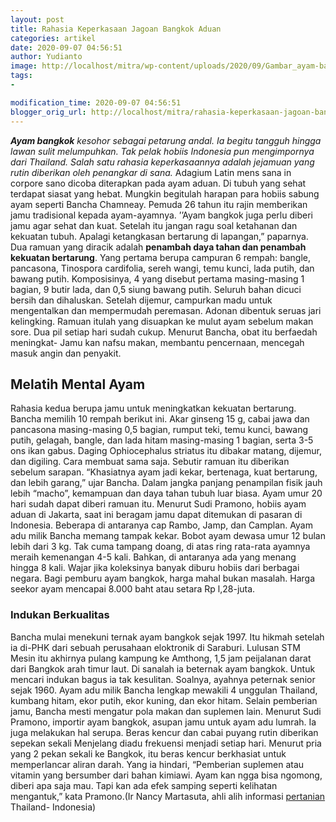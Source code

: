 ```yaml
---
layout: post
title: Rahasia Keperkasaan Jagoan Bangkok Aduan
categories: artikel
date: 2020-09-07 04:56:51
author: Yudianto
image: http://localhost/mitra/wp-content/uploads/2020/09/Gambar_ayam-bangkok-aduan_1280x768.jpg
tags:
- 

modification_time: 2020-09-07 04:56:51
blogger_orig_url: http://localhost/mitra/rahasia-keperkasaan-jagoan-bangkok.html
---
```


<em><strong>Ayam bangkok</strong> kesohor sebagai petarung andal. Ia begitu tangguh hingga lawan sulit melumpuhkan. Tak pelak hobiis Indonesia pun mengimpornya dari Thailand. Salah satu rahasia keperkasaannya adalah jejamuan yang rutin diberikan oleh penangkar di sana.</em>
Adagium Latin mens sana in corpore sano dicoba diterapkan pada ayam aduan. Di tubuh yang sehat terdapat siasat yang hebat. Mungkin begitulah harapan para hobiis sabung ayam seperti Bancha Chamneay. Pemuda 26 tahun itu rajin memberikan jamu tradisional kepada ayam-ayamnya. ’’Ayam bangkok juga perlu diberi jamu agar sehat dan kuat. Setelah itu jangan ragu soal ketahanan dan kekuatan tubuh. Apalagi ketangkasan bertarung di lapangan,” paparnya.
Dua ramuan yang diracik adalah <strong>penambah daya tahan dan penambah kekuatan bertarung</strong>. Yang pertama berupa campuran 6 rempah: bangle, pancasona, Tinospora cardifolia, sereh wangi, temu kunci, lada putih, dan bawang putih. Komposisinya, 4 yang disebut pertama masing-masing 1 bagian, 9 butir lada, dan 0,5 siung bawang putih. Seluruh bahan dicuci bersih dan dihaluskan.
Setelah dijemur, campurkan madu untuk mengentalkan dan mempermudah peremasan. Adonan dibentuk seruas jari kelingking. Ramuan itulah yang disuapkan ke mulut ayam sebelum makan sore. Dua pil setiap hari sudah cukup. Menurut Bancha, obat itu berfaedah meningkat- Jamu kan nafsu makan, membantu pencernaan, mencegah masuk angin dan penyakit.
<h2>Melatih Mental Ayam</h2>
Rahasia kedua berupa jamu untuk meningkatkan kekuatan bertarung. Bancha memilih 10 rempah berikut ini. Akar ginseng 15 g, cabai jawa dan pancasona masing-masing 0,5 bagian, rumput teki, temu kunci, bawang putih, gelagah, bangle, dan lada hitam masing-masing 1 bagian, serta 3-5 ons ikan gabus. Daging Ophiocephalus striatus itu dibakar matang, dijemur, dan digiling. Cara membuat sama saja.
Sebutir ramuan itu diberikan sebelum sarapan. “Khasiatnya ayam jadi kekar, bertenaga, kuat bertarung, dan lebih garang,” ujar Bancha. Dalam jangka panjang penampilan fisik jauh lebih “macho”, kemampuan dan daya tahan tubuh luar biasa. Ayam umur 20 hari sudah dapat diberi ramuan itu. Menurut Sudi Pramono, hobiis ayam aduan di Jakarta, saat ini beragam jamu dapat ditemukan di pasaran di Indonesia. Beberapa di antaranya cap Rambo, Jamp, dan Camplan.
Ayam adu milik Bancha memang tampak kekar. Bobot ayam dewasa umur 12 bulan lebih dari 3 kg. Tak cuma tampang doang, di atas ring rata-rata ayamnya meraih kemenangan 4-5 kali. Bahkan, di antaranya ada yang menang hingga 8 kali. Wajar jika koleksinya banyak diburu hobiis dari berbagai negara. Bagi pemburu ayam bangkok, harga mahal bukan masalah. Harga seekor ayam mencapai 8.000 baht atau setara Rp l,28-juta.
<h3>Indukan Berkualitas</h3>
Bancha mulai menekuni ternak ayam bangkok sejak 1997. Itu hikmah setelah ia di-PHK dari sebuah perusahaan eloktronik di Saraburi. Lulusan STM Mesin itu akhirnya pulang kampung ke Amthong, 1,5 jam peijalanan darat dari Bangkok arah timur laut. Di sanalah ia beternak ayam bangkok.
Untuk mencari indukan bagus ia tak kesulitan. Soalnya, ayahnya peternak senior sejak 1960. Ayam adu milik Bancha lengkap mewakili 4 unggulan Thailand, kumbang hitam, ekor putih, ekor kuning, dan ekor hitam. Selain pemberian jamu, Bancha mesti mengatur pola makan dan suplemen lain.
Menurut Sudi Pramono, importir ayam bangkok, asupan jamu untuk ayam adu lumrah. Ia juga melakukan hal serupa. Beras kencur dan cabai puyang rutin diberikan sepekan sekali  Menjelang diadu frekuensi menjadi setiap hari. Menurut pria yang 2 pekan sekali ke Bangkok, itu beras kencur berkhasiat untuk memperlancar aliran darah.
Yang ia hindari, “Pemberian suplemen atau vitamin yang bersumber dari bahan kimiawi. Ayam kan ngga bisa ngomong, diberi apa saja mau. Tapi kan ada efek samping seperti kelihatan mengantuk,” kata Pramono.(Ir Nancy Martasuta, ahli alih informasi <a class="wpil_keyword_link" href="http://127.0.0.1/mitra/pertanian"   title="pertanian" data-wpil-keyword-link="linked">pertanian</a> Thailand- Indonesia)
